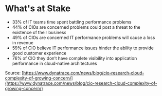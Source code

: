 # What's at Stake

* 33% of IT teams time spent battling performance problems
* 44% of CIOs are concerned problems could post a threat to the existence of their business
* 49% of CIOs are concerned IT performance problems will cause a loss in revenue
* 59% of CIO believe IT performance issues hinder the ability to provide good customer experience
* 76% of CIO they don’t have complete visibility into application performance in cloud-native architectures

Source: [https://www.dynatrace.com/news/blog/cio-research-cloud-complexity-of-growing-concern/](https://www.dynatrace.com/news/blog/cio-research-cloud-complexity-of-growing-concern/)



